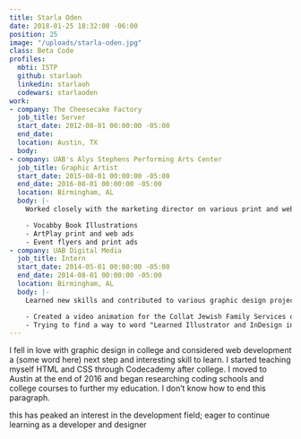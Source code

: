 ```yaml
---
title: Starla Oden
date: 2018-01-25 18:32:00 -06:00
position: 25
image: "/uploads/starla-oden.jpg"
class: Beta Code
profiles:
  mbti: ISTP
  github: starlaoh
  linkedin: starlaoh
  codewars: starlaoden
work:
- company: The Cheesecake Factory
  job_title: Server
  start_date: 2012-08-01 00:00:00 -05:00
  end_date: 
  location: Austin, TX
  body: 
- company: UAB's Alys Stephens Performing Arts Center
  job_title: Graphic Artist
  start_date: 2015-08-01 00:00:00 -05:00
  end_date: 2016-08-01 00:00:00 -05:00
  location: Birmingham, AL
  body: |-
    Worked closely with the marketing director on various print and web projects

    - Vocabby Book Illustrations
    - ArtPlay print and web ads
    - Event flyers and print ads
- company: UAB Digital Media
  job_title: Intern
  start_date: 2014-05-01 00:00:00 -05:00
  end_date: 2014-08-01 00:00:00 -05:00
  location: Birmingham, AL
  body: |-
    Learned new skills and contributed to various graphic design projects

    - Created a video animation for the Collat Jewish Family Services organization
    - Trying to find a way to word "Learned Illustrator and InDesign in Depth"
---
```


I fell in love with graphic design in college and considered web development a (some word here) next step and interesting skill to learn. I started teaching myself HTML and CSS through Codecademy after college. I moved to Austin at the end of 2016 and began researching coding schools and college courses to further my education. I don’t know how to end this paragraph.

this has peaked an interest in the development field; eager to continue learning as a developer and designer